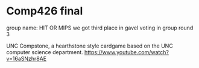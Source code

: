 # Comp426 final

group name: HIT OR MIPS
we got third place in gavel voting in group round 3

UNC Compstone, a hearthstone style cardgame based on the UNC computer science department.
https://www.youtube.com/watch?v=16aSNzhr8AE
